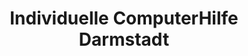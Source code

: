 ---
title: "Individuelle ComputerHilfe Darmstadt"
url: /darmstadt/individuelle-computerhilfe-darmstadt/
shop: Computer
---